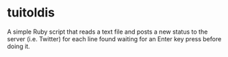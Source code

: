 tuitoldis
=========

A simple Ruby script that reads a text file and posts a new status to the server (i.e. Twitter) for each line found waiting for an Enter key press before doing it.
